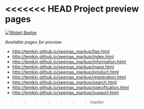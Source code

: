 <<<<<<< HEAD
Project preview pages
=======
[![Bitdeli Badge](https://d2weczhvl823v0.cloudfront.net/temkin/seemax_markup/trend.png)](https://bitdeli.com/free "Bitdeli Badge")

*Available pages for preview:* 

* http://temkin.github.io/seemax_markup/faq.html
* http://temkin.github.io/seemax_markup/index.html
* http://temkin.github.io/seemax_markup/information.html
* http://temkin.github.io/seemax_markup/maps.html
* http://temkin.github.io/seemax_markup/product.html
* http://temkin.github.io/seemax_markup/registration.html
* http://temkin.github.io/seemax_markup/search.html
* http://temkin.github.io/seemax_markup/specification.html
* http://temkin.github.io/seemax_markup/support.html
>>>>>>> master
